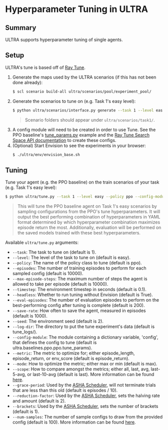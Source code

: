 # Hyperparameter Tuning in ULTRA

## Summary

ULTRA supports hyperparameter tuning of single agents.

## Setup

ULTRA's tune is based off of [Ray Tune](https://docs.ray.io/en/latest/tune/index.html).

1. Generate the maps used by the ULTRA scenarios (if this has not been done already):
   ```sh
   $ scl scenario build-all ultra/scenarios/pool/experiment_pool/
   ```
2. Generate the scenarios to tune on (e.g. Task 1's easy level):
   ```sh
   $ python ultra/scenarios/interface.py generate --task 1 --level easy
   ```
   > Scenario folders should appear under `ultra/scenarios/task1/`.
3. A config module will need to be created in order to use Tune. See the PPO baseline's [tune_params.py](../ultra/baselines/ppo/ppo/tune_params.py) example and the [Ray Tune Search Space API documentation](https://docs.ray.io/en/latest/tune/api_docs/search_space.html) to create these configs.
4. (Optional) Start Envision to see the experiments in your browser:
   ```sh
   $ ./ultra/env/envision_base.sh
   ```

## Tuning

Tune your agent (e.g. the PPO baseline) on the train scenarios of your task (e.g. Task 1's easy level):
```sh
$ python ultra/tune.py --task 1 --level easy --policy ppo --config-module ultra.baselines.ppo.ppo.tune_params --metric episode_return --mode max
```
> This will tune the PPO baseline agent on Task 1's easy scenarios by sampling configurations from the PPO's tune hyperparameters. It will output the best performing combination of hyperparameters in YAML format determined by which hyperparameter combination maximizes episode return the most. Additionally, evaluation will be performed on the saved models trained with these best hyperparameters.

Available `ultra/tune.py` arguments:
- `--task`: The task to tune on (default is 1).
- `--level`: The level of the task to tune on (default is easy).
- `--policy`: The name of the policy class to tune (default is ppo).
- `--episodes`: The number of training episodes to perform for each sampled config (default is 10000).
- `--max-episode-steps`: The maximum number of steps the agent is allowed to take per episode (default is 10000).
- `--timestep`: The environment timestep in seconds (default is 0.1).
- `--headless`: Whether to run tuning without Envision (default is True).
- `--eval-episodes`: The number of evaluation episodes to perform on the best-performing config after tuning is complete (default is 200).
- `--save-rate`: How often to save the agent, measured in episodes (default is 1000).
- `--seed`: The environment seed (default is 2).
- `--log-dir`: The directory to put the tune experiment's data (default is tune_logs/).
- `--config-module`: The module containing a dictionary variable, 'config', that defines the config to tune (default is ultra.baselines.ppo.ppo.tune_params).
- `--metric`: The metric to optimize for; either episode_length, episode_return, or env_score (default is episode_return).
- `--mode`: How to optimize the metric; either max or min (default is max).
- `--scope`: How to compare amongst the metrics; either all, last, avg, last-5-avg, or last-10-avg (default is last). More information can be found [here](https://docs.ray.io/en/latest/tune/api_docs/analysis.html#ray.tune.ExperimentAnalysis).
- `--grace-period`: Used by the [ASHA Scheduler](https://docs.ray.io/en/master/tune/api_docs/schedulers.html#asha-tune-schedulers-ashascheduler), will not terminate trials that are less than this old (default is episodes / 10).
- `--reduction-factor`: Used by the [ASHA Scheduler](https://docs.ray.io/en/master/tune/api_docs/schedulers.html#asha-tune-schedulers-ashascheduler), sets the halving rate and amount (default is 2).
- `--brackets`: Used by the [ASHA Scheduler](https://docs.ray.io/en/master/tune/api_docs/schedulers.html#asha-tune-schedulers-ashascheduler), sets the number of brackets (default is 1).
- `--num-samples`: The number of sample configs to draw from the provided config (default is 100). More information can be found [here](https://docs.ray.io/en/latest/tune/api_docs/search_space.html).
